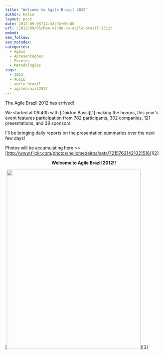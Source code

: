 ```yaml
---
title: "Welcome to Agile Brazil 2012"
author: helio
layout: post
date: 2012-09-05T14:33:33+00:00
url: /2012/09/05/bem-vindo-ao-agile-brazil-2012/
embed: 
seo_follow: 
seo_noindex: 
categories:
  - Ageis
  - Apresentações
  - Eventos
  - Metodologias
tags:
  - 2012
  - AGILE
  - agile brazil
  - agilebrazil2012
---
```


The Agile Brazil 2012 has arrived!

We started at 09:40h with [Dairton Bassi][1] making the honors, this year's event features participation from 782 participants, 302 companies, 121 presentations, and 38 sponsors.

I'll be bringing daily reports on the presentation summaries over the next few days!

Photos will be accumulating here >> [http://www.flickr.com/photos/heliomedeiros/sets/72157631421021516/][2] 
<p style="text-align: center">
 <strong>Welcome to Agile Brazil 2012!!</strong> 
</p>
 [<img class="aligncenter size-full wp-image-581" src="http://www.helmed.net/blog/wp-content/uploads/2012/09/Screen-Shot-2012-09-05-at-12.23.36-PM.png" alt="" width="429" height="575" srcset="http://www.helmed.net/blog/wp-content/uploads/2012/09/Screen-Shot-2012-09-05-at-12.23.36-PM.png 429w, http://www.helmed.net/blog/wp-content/uploads/2012/09/Screen-Shot-2012-09-05-at-12.23.36-PM-223x300.png 223w" sizes="(max-width: 429px) 100vw, 429px" />][3]